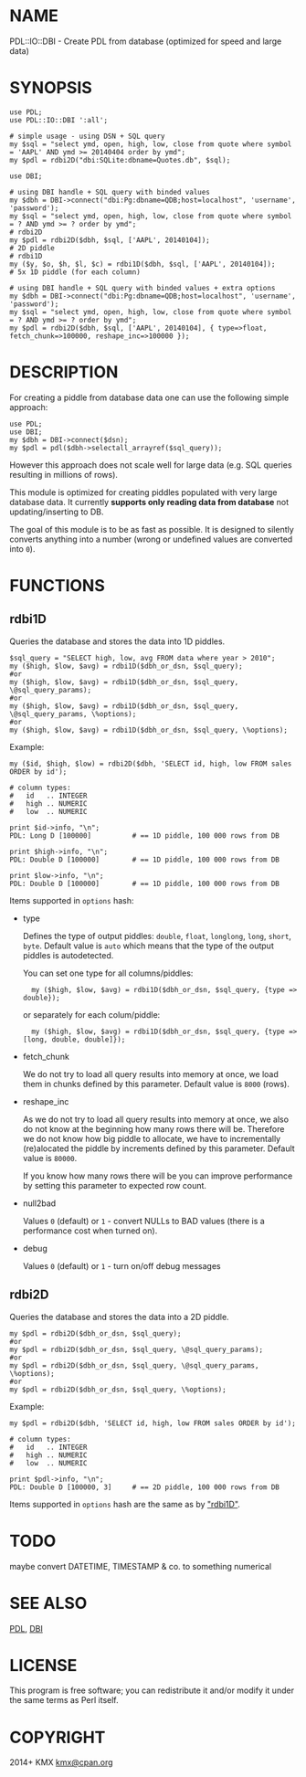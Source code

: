 # NAME

PDL::IO::DBI - Create PDL from database (optimized for speed and large data)

# SYNOPSIS

    use PDL;
    use PDL::IO::DBI ':all';

    # simple usage - using DSN + SQL query
    my $sql = "select ymd, open, high, low, close from quote where symbol = 'AAPL' AND ymd >= 20140404 order by ymd";
    my $pdl = rdbi2D("dbi:SQLite:dbname=Quotes.db", $sql);

    use DBI;

    # using DBI handle + SQL query with binded values
    my $dbh = DBI->connect("dbi:Pg:dbname=QDB;host=localhost", 'username', 'password');
    my $sql = "select ymd, open, high, low, close from quote where symbol = ? AND ymd >= ? order by ymd";
    # rdbi2D
    my $pdl = rdbi2D($dbh, $sql, ['AAPL', 20140104]);                     # 2D piddle
    # rdbi1D
    my ($y, $o, $h, $l, $c) = rdbi1D($dbh, $sql, ['AAPL', 20140104]);     # 5x 1D piddle (for each column)

    # using DBI handle + SQL query with binded values + extra options
    my $dbh = DBI->connect("dbi:Pg:dbname=QDB;host=localhost", 'username', 'password');
    my $sql = "select ymd, open, high, low, close from quote where symbol = ? AND ymd >= ? order by ymd";
    my $pdl = rdbi2D($dbh, $sql, ['AAPL', 20140104], { type=>float, fetch_chunk=>100000, reshape_inc=>100000 });

# DESCRIPTION

For creating a piddle from database data one can use the following simple approach:

    use PDL;
    use DBI;
    my $dbh = DBI->connect($dsn);
    my $pdl = pdl($dbh->selectall_arrayref($sql_query));

However this approach does not scale well for large data (e.g. SQL queries resulting in millions of rows).

This module is optimized for creating piddles populated with very large database data. It currently **supports only
reading data from database** not updating/inserting to DB.

The goal of this module is to be as fast as possible. It is designed to silently converts anything into a number
(wrong or undefined values are converted into `0`).

# FUNCTIONS

## rdbi1D

Queries the database and stores the data into 1D piddles.

    $sql_query = "SELECT high, low, avg FROM data where year > 2010";
    my ($high, $low, $avg) = rdbi1D($dbh_or_dsn, $sql_query);
    #or
    my ($high, $low, $avg) = rdbi1D($dbh_or_dsn, $sql_query, \@sql_query_params);
    #or
    my ($high, $low, $avg) = rdbi1D($dbh_or_dsn, $sql_query, \@sql_query_params, \%options);
    #or
    my ($high, $low, $avg) = rdbi1D($dbh_or_dsn, $sql_query, \%options);

Example:

    my ($id, $high, $low) = rdbi2D($dbh, 'SELECT id, high, low FROM sales ORDER by id');

    # column types:
    #   id   .. INTEGER
    #   high .. NUMERIC
    #   low  .. NUMERIC

    print $id->info, "\n";
    PDL: Long D [100000]          # == 1D piddle, 100 000 rows from DB

    print $high->info, "\n";
    PDL: Double D [100000]        # == 1D piddle, 100 000 rows from DB

    print $low->info, "\n";
    PDL: Double D [100000]        # == 1D piddle, 100 000 rows from DB

Items supported in `options` hash:

- type

    Defines the type of output piddles: `double`, `float`, `longlong`, `long`, `short`, `byte`.
    Default value is `auto` which means that the type of the output piddles is autodetected.

    You can set one type for all columns/piddles:

        my ($high, $low, $avg) = rdbi1D($dbh_or_dsn, $sql_query, {type => double});

    or separately for each colum/piddle:

        my ($high, $low, $avg) = rdbi1D($dbh_or_dsn, $sql_query, {type => [long, double, double]});

- fetch\_chunk

    We do not try to load all query results into memory at once, we load them in chunks defined by this parameter.
    Default value is `8000` (rows).

- reshape\_inc

    As we do not try to load all query results into memory at once, we also do not know at the beginning how
    many rows there will be. Therefore we do not know how big piddle to allocate, we have to incrementally
    (re)alocated the piddle by increments defined by this parameter. Default value is `80000`.

    If you know how many rows there will be you can improve performance by setting this parameter to expected row count.

- null2bad

    Values `0` (default) or `1` - convert NULLs to BAD values (there is a performance cost when turned on).

- debug

    Values `0` (default) or `1` - turn on/off debug messages

## rdbi2D

Queries the database and stores the data into a 2D piddle.

    my $pdl = rdbi2D($dbh_or_dsn, $sql_query);
    #or
    my $pdl = rdbi2D($dbh_or_dsn, $sql_query, \@sql_query_params);
    #or
    my $pdl = rdbi2D($dbh_or_dsn, $sql_query, \@sql_query_params, \%options);
    #or
    my $pdl = rdbi2D($dbh_or_dsn, $sql_query, \%options);

Example:

    my $pdl = rdbi2D($dbh, 'SELECT id, high, low FROM sales ORDER by id');

    # column types:
    #   id   .. INTEGER
    #   high .. NUMERIC
    #   low  .. NUMERIC

    print $pdl->info, "\n";
    PDL: Double D [100000, 3]     # == 2D piddle, 100 000 rows from DB

Items supported in `options` hash are the same as by ["rdbi1D"](#rdbi1d).

# TODO

maybe convert DATETIME, TIMESTAMP & co. to something numerical

# SEE ALSO

[PDL](https://metacpan.org/pod/PDL), [DBI](https://metacpan.org/pod/DBI)

# LICENSE

This program is free software; you can redistribute it and/or modify it under the same terms as Perl itself.

# COPYRIGHT

2014+ KMX <kmx@cpan.org>
